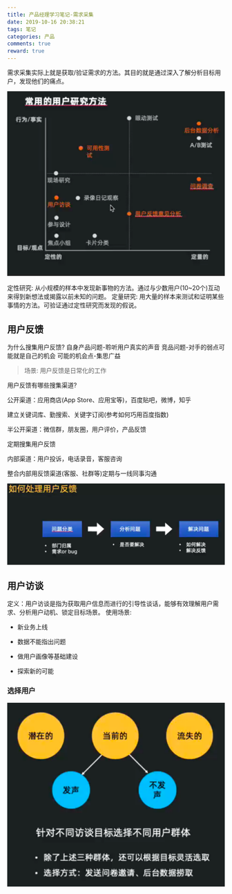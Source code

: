 ```yaml
---
title: 产品经理学习笔记-需求采集
date: 2019-10-16 20:38:21
tags: 笔记
categories: 产品
comments: true
reward: true
---
```


需求采集实际上就是获取/验证需求的方法。其目的就是通过深入了解分析目标用户，发现他们的痛点。

<!-- more -->

![image-20191016205545654](需求采集/image-20191016205545654.png)

定性研究: 从小规模的样本中发现新事物的方法。通过与少数用户(10~20个)互动来得到新想法或揭露以前未知的问题。
定量研究: 用大量的样本来测试和证明某些事情的方法。可验证通过定性研究而发现的假说。

## 用户反馈

为什么搜集用户反馈?
自身产品问题-聆听用户真实的声音
竞品问题-对手的弱点可能就是自己的机会
可能的机会点-集思广益

> 场景: 用户反馈是日常化的工作 

用户反馈有哪些搜集渠道?

公开渠道：应用商店(App Store、应用宝等)，百度贴吧，微博，知乎

建立关键词库、勤搜索、关键字订阅(参考如何巧用百度指数)

半公开渠道：微信群，朋友圈，用户评价，产品反馈

定期搜集用户反馈

内部渠道：用户投诉，电话录音，客服咨询

整合内部用反馈渠道(客服、社群等)定期与一线同事沟通

![image-20191016212331810](需求采集/image-20191016212331810.png)

## 用户访谈

定义：用户访谈是指为获取用户信息而进行的引导性谈话，能够有效理解用户需求、分析用户动机、锁定目标场景。
使用场景:

- 新业务上线

- 数据不能指出问题
- 做用户画像等基础建设

- 探索新的可能

### 选择用户

![image-20191016213606562](需求采集/image-20191016213606562.png)

